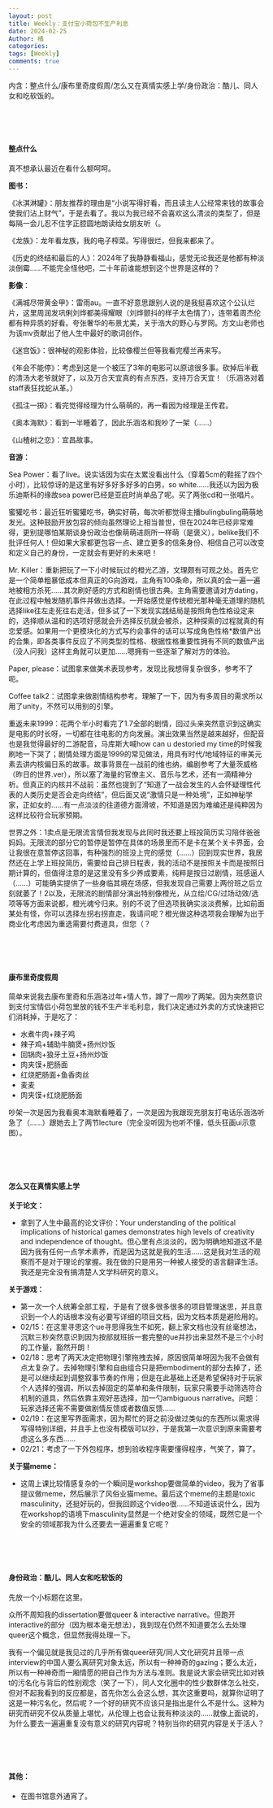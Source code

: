 ```yaml
---
layout: post
title: Weekly：支付宝小荷包不生产利息
date: 2024-02-25
Author: 橘
categories: 
tags: [Weekly]
comments: true
---
```


内含：整点什么/康布里奇度假周/怎么又在真情实感上学/身份政治：酷儿、同人女和吃软饭的。
<!-- more -->


<br><br><br>

#### 整点什么

真不想承认最近在看什么额呵呵。

**图书：**

《冰淇淋罐》：朋友推荐的理由是“小说写得好看，而且读主人公经常来钱的故事会使我们沾上财气”，于是去看了。我以为我已经不会喜欢这么清淡的类型了，但是每隔一会儿忍不住字正腔圆地朗读给女朋友听（。

《龙族》：龙年看龙族，我的电子榨菜。写得很烂，但我来都来了。

《历史的终结和最后的人》：2024年了我静静看福山，感觉无论我还是他都有种淡淡倒霉……不能完全怪他吧，二十年前谁能想到这个世界是这样的？

**影像**：

《满城尽带黄金甲》：雷雨au。一直不好意思跟别人说的是我挺喜欢这个公认烂片，这里周润发巩俐刘烨都美得耀眼（刘烨颤抖的样子太色情了），连带着周杰伦都有种异质的好看。夸张奢华的布景尤美，关于浩大的野心与罗网。方文山老师也为该mv贡献出了他人生中最好的歌词创作。

《迷宫饭》：很神秘的观影体验，比较像樱兰但等我看完樱兰再来写。

《年会不能停》：考虑到这是一个被压了3年的电影可以原谅很多事。砍掉后半截的清汤大老爷就好了，以及万合天宜真的有点东西，支持万合天宜！（乐涵洛对着staff表狂找蛇从革。）

《孤注一掷》：看完觉得经理为什么萌萌的，再一看因为经理是王传君。

《奥本海默》：看到一半睡着了，因此乐涵洛和我吵了一架（……）

《山楂树之恋》：宜昌故事。

**音游：**

Sea Power：看了live。说实话因为实在太累没看出什么（穿着5cm的鞋摇了四个小时），比较惊讶的是这里有好多好多好多的白男，so white……我还以为因为极乐迪斯科的缘故sea power已经是亚庇时尚单品了呢。买了两张cd和一张唱片。

蜜獾吃书：最近狂听蜜獾吃书，确实好萌，每次听都觉得主播bulingbuling萌萌地发光。这种鼓励开放包容的倾向虽然理论上相当普世，但在2024年已经非常难得，更别提哪怕某期谈身份政治也像萌萌进厕所一样萌（是褒义），belike我们不批评任何人！但如果大家都更包容一点、建立更多的信条身份、相信自己可以改变和定义自己的身份，一定就会有更好的未来吧！

Mr. Killer：重新把玩了一下小时候玩过的橙光乙游，文理颇有可观之处。首先它是一个简单粗暴低成本但真正的G向游戏，主角有100条命，所以真的会一遍一遍地被相方杀死……其次刷好感的方式和剧情也很古典。主角需要邀请对方dating，在此过程中触发随机事件并做出选择。一开始感觉是传统橙光那种毫无道理的随机选择like往左走死往右走活，但多试了一下发现实践结局是按照角色性格设定来的，选择顺从温和的选项好感就会升选择反抗就会被杀，这种探索的过程就真的有恋爱感。如果用一个更模块化的方式写约会事件的话可以写成角色性格*数值产出的合集，即各类事件反应了不同类型的性格、根据性格重要性拥有不同的数值产出（没人问我）这样主角就可以更加……嗯拥有一些逐渐了解对方的体验。

Paper, please：试图拿来做美术表现参考，发现比我想得复杂很多，参考不了呃。

Coffee talk2：试图拿来做剧情结构参考。理解了一下，因为有多周目的需求所以用了unity，不然可以用别的引擎。

重返未来1999：花两个半小时看完了1.7全部的剧情，回过头来突然意识到这确实是电影的时长呀，一切都在往电影的方向发展。演出效果当然是越来越好，但配音也是我觉得最好的二游配音，马库斯大喊how can u destoried my time的时候我刷地一下哭了；剧情处理方面是1999的常见做法，用具有时代/地域特征的审美元素去讲内核偏日系的故事。故事背景在一战前的维也纳，编剧参考了大量茨威格（昨日的世界.ver），所以塞了海量的官僚主义、音乐与艺术，还有一滴精神分析。但真正的内核并不战前：虽然也提到了“知道了一战会发生的人会怀疑理性代表的人类历史是否会走向终结”，但后面又说“激情只是一种处境”，正如神秘学家，正如女的……有一点淡淡的往道德方面滑坡，不知道是因为难编还是纯粹因为这样比较符合玩家预期。

世界之外：1卖点是无限流言情但我发现与此同时我还要上班投简历实习陪伴爸爸妈妈。无限流的部分它的暂停是暂停在具体的场景里而不是卡在某个关卡界面，会让我很在意暂停这回事，有种强烈的班没上完的感觉（……）回到现实世界，我居然还在上学上班投简历，需要给自己排日程表，我的活动不是按照关卡而是按照日期计算的，但值得注意的是这里没有多少养成要素，纯粹是按日过剧情，班感逼人（……）可能确实提供了一些身临其境在场感，但我发现自己需要上两份班之后立刻就萎了！2以及，无限流的剧情部分演出特别像橙光，从立绘/CG/过场动效/选项等等方面来说都，橙光魂兮归来。别的不说了但选项我确实淡淡费解，比如前面某处有怪，你可以选择左拐右拐直走，我请问呢？橙光做这种选项我会理解为出于商业化考虑因为重选需要付费道具，但您（？

<br/>

<br/>

<br/>

#### 康布里奇度假周

简单来说我去康布里奇和乐涵洛过年+情人节，蹲了一周吵了两架。因为突然意识到支付宝情侣小荷包里放的钱不生产半毛利息，我们决定通过外卖的方式快速把它们消耗掉，于是吃了：

- 水煮牛肉+辣子鸡
- 辣子鸡+辅助牛腩煲+扬州炒饭
- 回锅肉+狼牙土豆+扬州炒饭
- 肉夹馍+肥肠面
- 红烧肥肠面+鱼香肉丝
- 麦麦
- 肉夹馍+红烧肥肠面

吵架一次是因为我看奥本海默看睡着了，一次是因为我跟现充朋友打电话乐涵洛听急了（……）跟她去上了两节lecture（完全没听因为也听不懂，低头狂画ui示意图）。

<br/>

<br/>

<br/>

#### 怎么又在真情实感上学

**关于论文：**

- 拿到了人生中最高的论文评价：Your understanding of the political implications of historical games demonstrates high levels of creativity and independence of thought。但心里有点淡淡的，因为明确地知道这不是因为我有任何一点学术素养，而是因为这就是我的生活……这是我对生活的观察而不是对于理论的掌握。我在做的只是用另一种被人接受的语言翻译生活。我还是完全没有搞清楚人文学科研究的意义。

**关于游戏：**

- 第一次一个人统筹全部工程，于是有了很多很多很多的项目管理迷思，并且意识到一个人的话根本没有必要写详细的项目文档，因为文档本质是避险用的。
- 02/15：在这里寻思这个ue寻思得我生不如死，翻上家文档也没有丝毫想法，沉默三秒突然意识到因为按部就班拆一套完整的ue并抄出来显然不是三个小时的工作量，豁然开朗！
- 02/18：思考了两天决定把物理引擎拖拽去掉，原因很简单呀因为我不会做有点太复杂了。去掉物理引擎和自由组合只是把embodiment的部分去掉了，还是可以继续起到调整叙事节奏的作用；但是在此基础上还是希望保持对于玩家个人选择的强调，所以去掉固定的菜单和条件限制，玩家只需要手动筛选符合机制的道具，然后依靠主观好恶选择，加一勺ambiguous narrative。问题：玩家选择还需不需要做剧情反馈或者数值反馈……
- 02/19：在这里写界面需求，因为帮忙的哥之前没做过类似的东西所以需求得写得特别详细，并且手上也没有模版可以抄，于是我第一次意识到原来需要考虑这么多东西……
- 02/21：考虑了一下外包程序，想到验收程序需要懂得程序，气笑了，算了。

**关于猫meme：**

- 这周上课比较情感复杂的一个瞬间是workshop要做简单的video，我为了省事提议做meme，然后展示了风俗业猫meme。最后这个meme的主题是toxic masculinity，还挺好玩的，但我回顾这个video很……不知道该说什么，因为在workshop的语境下masculinity显然是一个绝对安全的领域，既然它是一个安全的领域那我为什么还要去一遍遍重复它呢？

<br/>

<br/>

<br/>

#### 身份政治：酷儿、同人女和吃软饭的

先放一个小标题在这里。

众所不周知我的dissertation要做queer & interactive narrative。但跑开interactive的部分（因为根本毫无想法），我到现在仍然不知道要怎么去处理queer这个概念，但显然我得处理一下。

我有一个偏见就是我见过的几乎所有做queer研究/同人文化研究并且带一点interview的中国人要么离研究对象太远，所以有一种神奇的gazing；要么太近，所以有一种神奇而一厢情愿的把自己作为方法与准则。我是说大家会研究比如对铁t的污名化与背后的性别观念（笑了一下），同人文化圈中的性少数群体怎么社交，但对不起我看到的反应都是，首先你怎么会这么想，其次这重要吗，就算你证明了这是一种污名化，然后呢？一个好的研究不应该只是指出是什么不是什么。这种为研究而研究不仅从质量上堪忧，从伦理上也会让我有种淡淡的……就像上面说的，为什么要去一遍遍重复没有意义的研究内容呢？特别当你的研究内容是关于活人？

<br/>

<br/>

<br/>

#### 其他：

- 在图书馆意外通宵了。

